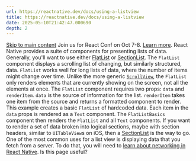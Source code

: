 ```yaml
---
url: https://reactnative.dev/docs/using-a-listview
title: https://reactnative.dev/docs/using-a-listview
date: 2025-05-10T21:42:47.000690
depth: 2
---
```


[Skip to main content](https://reactnative.dev/docs/using-a-listview#__docusaurus_skipToContent_fallback)
Join us for React Conf on Oct 7-8. [Learn more](https://conf.react.dev).
React Native provides a suite of components for presenting lists of data. Generally, you'll want to use either [FlatList](https://reactnative.dev/docs/flatlist) or [SectionList](https://reactnative.dev/docs/sectionlist).
The `FlatList` component displays a scrolling list of changing, but similarly structured, data. `FlatList` works well for long lists of data, where the number of items might change over time. Unlike the more generic [`ScrollView`](https://reactnative.dev/docs/using-a-scrollview), the `FlatList` only renders elements that are currently showing on the screen, not all the elements at once.
The `FlatList` component requires two props: `data` and `renderItem`. `data` is the source of information for the list. `renderItem` takes one item from the source and returns a formatted component to render.
This example creates a basic `FlatList` of hardcoded data. Each item in the `data` props is rendered as a `Text` component. The `FlatListBasics` component then renders the `FlatList` and all `Text` components.
If you want to render a set of data broken into logical sections, maybe with section headers, similar to `UITableView`s on iOS, then a [SectionList](https://reactnative.dev/docs/sectionlist) is the way to go.
One of the most common uses for a list view is displaying data that you fetch from a server. To do that, you will need to [learn about networking in React Native](https://reactnative.dev/docs/network).
Is this page useful?

